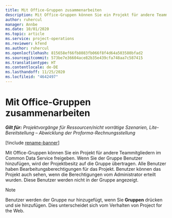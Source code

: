 ```yaml
---
title: Mit Office-Gruppen zusammenarbeiten
description: Mit Office-Gruppen können Sie ein Projekt für andere Teammitgliedern in Common Data Service freigeben.
author: ruhercul
manager: Annbe
ms.date: 10/01/2020
ms.topic: article
ms.service: project-operations
ms.reviewer: kfend
ms.author: ruhercul
ms.openlocfilehash: 815658ef66fb8083fb066f8f4d64a503580bfad2
ms.sourcegitcommit: 573be7e36604ace82b35e439cfa748aa7c587415
ms.translationtype: HT
ms.contentlocale: de-DE
ms.lasthandoff: 11/25/2020
ms.locfileid: "4642497"
---
```

# <a name="collaboration-with-office-groups"></a>Mit Office-Gruppen zusammenarbeiten

_**Gilt für:** Projektvorgänge für Ressourcen/nicht vorrätige Szenarien, Lite-Bereitstellung – Abwicklung der Proforma-Rechnungsstellung_

[!include [rename-banner](~/includes/cc-data-platform-banner.md)]

Mit Office-Gruppen können Sie ein Projekt für andere Teammitgliedern im Common Data Service freigeben. Wenn Sie der Gruppe Benutzer hinzufügen, wird der Projektbesitz auf die Gruppe übertragen. Alle Benutzer haben Bearbeitungsberechtigungen für das Projekt. Benutzer können das Projekt auch sehen, wenn die Berechtigungen vom Administrator erteilt wurden. Diese Benutzer werden nicht in der Gruppe angezeigt.

> [!NOTE] 
> Benutzer werden der Gruppe nur hinzugefügt, wenn Sie **Gruppen** drücken und sie hinzufügen. Dies unterscheidet sich vom Verhalten von Project for the Web. 

